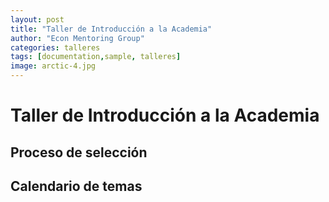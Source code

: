 ```yaml
---
layout: post
title: "Taller de Introducción a la Academia"
author: "Econ Mentoring Group"
categories: talleres
tags: [documentation,sample, talleres]
image: arctic-4.jpg
---
```




# Taller de Introducción a la Academia

## Proceso de selección

## Calendario de temas

